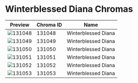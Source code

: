 # Winterblessed Diana Chromas



| Preview | Chroma ID | Name |
|---------|-----------|------|
| ![131048](https://raw.communitydragon.org/latest/plugins/rcp-be-lol-game-data/global/default/v1/champion-chroma-images/131/131048.png) | 131048 | Winterblessed Diana |
| ![131049](https://raw.communitydragon.org/latest/plugins/rcp-be-lol-game-data/global/default/v1/champion-chroma-images/131/131049.png) | 131049 | Winterblessed Diana |
| ![131050](https://raw.communitydragon.org/latest/plugins/rcp-be-lol-game-data/global/default/v1/champion-chroma-images/131/131050.png) | 131050 | Winterblessed Diana |
| ![131051](https://raw.communitydragon.org/latest/plugins/rcp-be-lol-game-data/global/default/v1/champion-chroma-images/131/131051.png) | 131051 | Winterblessed Diana |
| ![131052](https://raw.communitydragon.org/latest/plugins/rcp-be-lol-game-data/global/default/v1/champion-chroma-images/131/131052.png) | 131052 | Winterblessed Diana |
| ![131053](https://raw.communitydragon.org/latest/plugins/rcp-be-lol-game-data/global/default/v1/champion-chroma-images/131/131053.png) | 131053 | Winterblessed Diana |